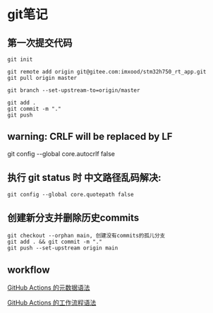 # git笔记

## 第一次提交代码

    git init

    git remote add origin git@gitee.com:imxood/stm32h750_rt_app.git
    git pull origin master

    git branch --set-upstream-to=origin/master

    git add .
    git commit -m "."
    git push


## warning: CRLF will be replaced by LF

git config --global core.autocrlf false


## 执行 git status 时 中文路径乱码解决:

    git config --global core.quotepath false

## 创建新分支并删除历史commits

    git checkout --orphan main, 创建没有commits的孤儿分支
    git add . && git commit -m "."
    git push --set-upstream origin main


## workflow

[GitHub Actions 的元数据语法](https://docs.github.com/cn/actions/creating-actions/metadata-syntax-for-github-actions)

[GitHub Actions 的工作流程语法](https://docs.github.com/cn/actions/reference/workflow-syntax-for-github-actions)
